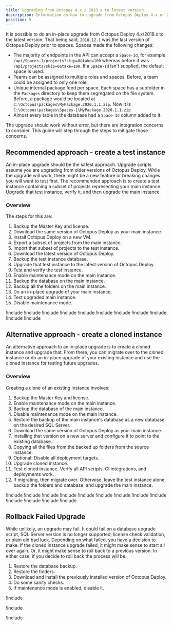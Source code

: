 ```yaml
---
title: Upgrading from Octopus 4.x / 2018.x to latest version
description: Information on how to upgrade from Octopus Deploy 4.x or 2018.x to the latest version
position: 5
---
```


It is possible to do an in-place upgrade from Octopus Deploy 4.x/2018.x to the latest version.  That being said, `2018.12.1` was the last version of Octopus Deploy prior to spaces.  Spaces made the following changes:

- The majority of endpoints in the API can accept a `Space-Id`, for example `/api/Spaces-1/projects?skip=0&take=100` whereas before it was `/api/projects?skip=0&take=100`.  If a `Space-Id` isn't supplied, the default space is used.
- Teams can be assigned to multiple roles and spaces.  Before, a team could be assigned to only one role.
- Unique internal package feed per space.  Each space has a subfolder in the `Packages` directory to keep them segregated on the file system.  Before, a package would be located at `C:\Octopus\packages\MyPackage.2020.1.1.zip`.  Now it is `C:\Octopus\packages\Spaces-1\MyPackage.2020.1.1.zip`
- Almost every table in the database had a `Space-Id` column added to it.

The upgrade should work without error, but there are integration concerns to consider.  This guide will step through the steps to mitigate those concerns.

## Recommended approach - create a test instance

An in-place upgrade should be the safest approach.  Upgrade scripts assume you are upgrading from older versions of Octopus Deploy.  While the upgrade will work, there might be a new feature or breaking changes you will want to test first.  The recommended approach is to create a test instance containing a subset of projects representing your main instance.  Upgrade that test instance, verify it, and then upgrade the main instance.  

### Overview

The steps for this are:

1. Backup the Master Key and license.
1. Download the same version of Octopus Deploy as your main instance.
1. Install Octopus Deploy on a new VM.
1. Export a subset of projects from the main instance.
1. Import that subset of projects to the test instance.
1. Download the latest version of Octopus Deploy.
1. Backup the test instance database.
1. Upgrade that test instance to the latest version of Octopus Deploy.
1. Test and verify the test instance.  
1. Enable maintenance mode on the main instance.
1. Backup the database on the main instance.
1. Backup all the folders on the main instance.
1. Do an in-place upgrade of your main instance.
1. Test upgraded main instance.
1. Disable maintenance mode.

!include <upgrade-octopus-backup-master-key>
!include <upgrade-download-same-version>
!include <upgrade-install-test-version>
!include <upgrade-export-import-test-projects>
!include <upgrade-download-latest-version>
!include <upgrade-octopus-backup-database>
!include <upgrade-inplace-upgrade>
!include <upgrade-testing-upgraded-instance>
!include <upgrade-octopus-backup-database>
!include <upgrade-octopus-backup-folders>
!include <upgrade-main-instance-after-test-instance>

## Alternative approach - create a cloned instance

An alternative approach to an in-place upgrade is to create a cloned instance and upgrade that.  From there, you can migrate over to the cloned instance or do an in-place upgrade of your existing instance and use the cloned instance for testing future upgrades.  

### Overview

Creating a clone of an existing instance involves:

1. Backup the Master Key and license.
1. Enable maintenance mode on the main instance.
1. Backup the database of the main instance.
1. Disable maintenance mode on the main instance.
1. Restore the backup of the main instance's database as a new database on the desired SQL Server.  
1. Download the same version of Octopus Deploy as your main instance.
1. Installing that version on a new server and configure it to point to the existing database.
1. Copying all the files from the backed up folders from the source instance.
1. Optional: Disable all deployment targets.
1. Upgrade cloned instance.
1. Test cloned instance.  Verify all API scripts, CI integrations, and deployments work.
1. If migrating, then migrate over.  Otherwise, leave the test instance alone, backup the folders and database, and upgrade the main instance.

!include <upgrade-octopus-backup-master-key>
!include <upgrade-octopus-backup-database>
!include <upgrade-restore-backup>
!include <upgrade-download-same-version>
!include <upgrade-install-cloned-version>
!include <upgrade-copy-files-for-cloned-instance>
!include <upgrade-disable-targets-cloned-instance>
!include <upgrade-inplace-upgrade>
!include <upgrade-testing-upgraded-instance>
!include <upgrade-migrating-instances>
!include <upgrade-octopus-backup-folders>
!include <upgrade-main-instance-after-test-instance>
!include <upgrade-high-availability>

## Rollback Failed Upgrade

While unlikely, an upgrade may fail.  It could fail on a database upgrade script, SQL Server version is no longer supported, license check validation, or plain old bad luck.  Depending on what failed, you have a decision to make.  If the cloned instance upgrade failed, it might make sense to start all over again.  Or, it might make sense to roll back to a previous version.  In either case, if you decide to roll back the process will be:

1. Restore the database backup.
1. Restore the folders.
1. Download and install the previously installed version of Octopus Deploy.
1. Do some sanity checks.
1. If maintenance mode is enabled, disable it.

!include <upgrade-restore-backup>

!include <upgrade-rollback-folders>

!include <upgrade-find-previous-version>